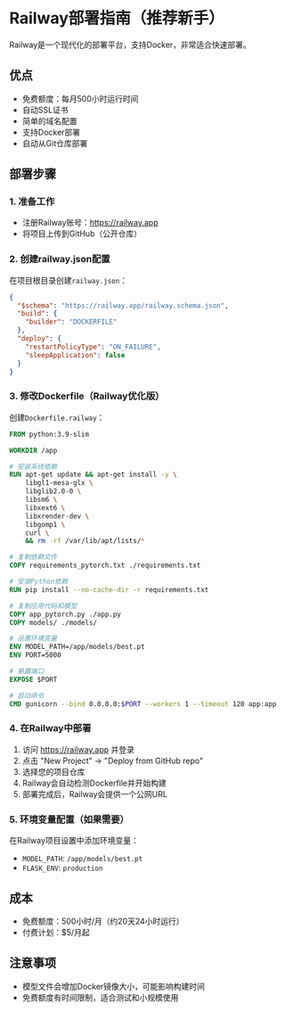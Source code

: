 # Railway部署指南（推荐新手）

Railway是一个现代化的部署平台，支持Docker，非常适合快速部署。

## 优点
- 免费额度：每月500小时运行时间
- 自动SSL证书
- 简单的域名配置
- 支持Docker部署
- 自动从Git仓库部署

## 部署步骤

### 1. 准备工作
- 注册Railway账号：https://railway.app
- 将项目上传到GitHub（公开仓库）

### 2. 创建railway.json配置

在项目根目录创建`railway.json`：
```json
{
  "$schema": "https://railway.app/railway.schema.json",
  "build": {
    "builder": "DOCKERFILE"
  },
  "deploy": {
    "restartPolicyType": "ON_FAILURE",
    "sleepApplication": false
  }
}
```

### 3. 修改Dockerfile（Railway优化版）

创建`Dockerfile.railway`：
```dockerfile
FROM python:3.9-slim

WORKDIR /app

# 安装系统依赖
RUN apt-get update && apt-get install -y \
    libgl1-mesa-glx \
    libglib2.0-0 \
    libsm6 \
    libxext6 \
    libxrender-dev \
    libgomp1 \
    curl \
    && rm -rf /var/lib/apt/lists/*

# 复制依赖文件
COPY requirements_pytorch.txt ./requirements.txt

# 安装Python依赖
RUN pip install --no-cache-dir -r requirements.txt

# 复制应用代码和模型
COPY app_pytorch.py ./app.py
COPY models/ ./models/

# 设置环境变量
ENV MODEL_PATH=/app/models/best.pt
ENV PORT=5000

# 暴露端口
EXPOSE $PORT

# 启动命令
CMD gunicorn --bind 0.0.0.0:$PORT --workers 1 --timeout 120 app:app
```

### 4. 在Railway中部署

1. 访问 https://railway.app 并登录
2. 点击 "New Project" → "Deploy from GitHub repo"
3. 选择您的项目仓库
4. Railway会自动检测Dockerfile并开始构建
5. 部署完成后，Railway会提供一个公网URL

### 5. 环境变量配置（如果需要）

在Railway项目设置中添加环境变量：
- `MODEL_PATH`: `/app/models/best.pt`
- `FLASK_ENV`: `production`

## 成本
- 免费额度：500小时/月（约20天24小时运行）
- 付费计划：$5/月起

## 注意事项
- 模型文件会增加Docker镜像大小，可能影响构建时间
- 免费额度有时间限制，适合测试和小规模使用 